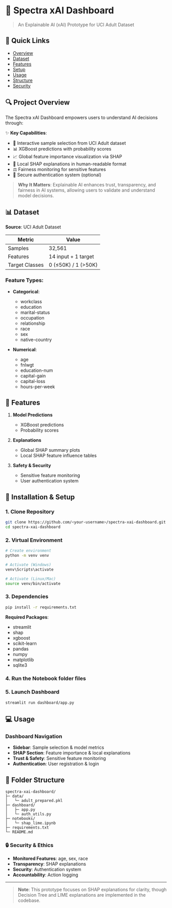 # 🎯 Spectra xAI Dashboard

> An Explainable AI (xAI) Prototype for UCI Adult Dataset

## 📌 Quick Links
- [Overview](#-project-overview)
- [Dataset](#-dataset)
- [Features](#-features)
- [Setup](#-installation--setup)
- [Usage](#-usage)
- [Structure](#-folder-structure)
- [Security](#-security--ethics)

## 🔍 Project Overview

The Spectra xAI Dashboard empowers users to understand AI decisions through:

✨ **Key Capabilities**:
- 🔄 Interactive sample selection from UCI Adult dataset
- 📊 XGBoost predictions with probability scores
- 📈 Global feature importance visualization via SHAP
- 🎯 Local SHAP explanations in human-readable format
- ⚖️ Fairness monitoring for sensitive features
- 🔐 Secure authentication system (optional)

> **Why It Matters**: Explainable AI enhances trust, transparency, and fairness in AI systems, allowing users to validate and understand model decisions.

## 📊 Dataset

**Source**: UCI Adult Dataset

| Metric | Value |
|--------|--------|
| Samples | 32,561 |
| Features | 14 input + 1 target |
| Target Classes | 0 (≤50K) / 1 (>50K) |

### Feature Types:
- **Categorical**:
  - workclass
  - education
  - marital-status
  - occupation
  - relationship
  - race
  - sex
  - native-country

- **Numerical**:
  - age
  - fnlwgt
  - education-num
  - capital-gain
  - capital-loss
  - hours-per-week

## 🌟 Features

1. **Model Predictions**
   - XGBoost predictions
   - Probability scores
   
2. **Explanations**
   - Global SHAP summary plots
   - Local SHAP feature influence tables
   
3. **Safety & Security**
   - Sensitive feature monitoring
   - User authentication system

## 🚀 Installation & Setup

### 1. Clone Repository
```bash
git clone https://github.com/<your-username>/spectra-xai-dashboard.git
cd spectra-xai-dashboard
```

### 2. Virtual Environment
```bash
# Create environment
python -m venv venv

# Activate (Windows)
venv\Scripts\activate

# Activate (Linux/Mac)
source venv/bin/activate
```

### 3. Dependencies
```bash
pip install -r requirements.txt
```

**Required Packages**:
- streamlit
- shap
- xgboost
- scikit-learn
- pandas
- numpy
- matplotlib
- sqlite3

### 4. Run the Notebook folder files 

### 5. Launch Dashboard
```bash
streamlit run dashboard/app.py
```

## 💻 Usage

### Dashboard Navigation
- **Sidebar**: Sample selection & model metrics
- **SHAP Section**: Feature importance & local explanations
- **Trust & Safety**: Sensitive feature monitoring
- **Authentication**: User registration & login

## 📁 Folder Structure
```
spectra-xai-dashboard/
├─ data/
│   └─ adult_prepared.pkl
├─ dashboard/
│   ├─ app.py
│   └─ auth_utils.py
├─ notebooks/
│   └─ shap_lime.ipynb
├─ requirements.txt
└─ README.md
```



### 🔒 Security & Ethics

- **Monitored Features**: age, sex, race
- **Transparency**: SHAP explanations
- **Security**: Authentication system
- **Accountability**: Action logging

---

> **Note**: This prototype focuses on SHAP explanations for clarity, though Decision Tree and LIME explanations are implemented in the codebase.
